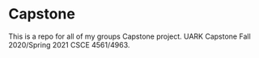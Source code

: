 # Capstone
This is a repo for all of my groups Capstone project. UARK Capstone Fall 2020/Spring 2021 CSCE 4561/4963.
